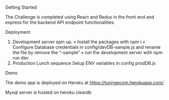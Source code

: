 Getting Started

The Challenge is completed using React and Redux in the front end and express for the backend API endpoint functionalities.

Deployment
1.	Development server spin up.
•	Install the packages with 
npm i
•	Configure Database credentials in config/devDB-sample.js and rename the file by remove the “-sample”
•	run the development server with
npm run dev
2.	Production Lunch sequence
Setup ENV variables in config prodDB.js


Demo

The demo app is deployed on Heroku at https://turingecom.herokuapp.com/

Mysql server is hosted on heroku cleardb